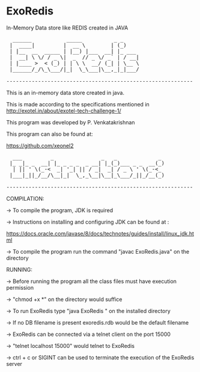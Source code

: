 # ExoRedis
In-Memory Data store like REDIS created in JAVA
<pre>
  ______           _____          _ _     
 |  ____|         |  __ \        | (_)    
 | |__  __  _____ | |__) |___  __| |_ ___ 
 |  __| \ \/ / _ \|  _  // _ \/ _` | / __|
 | |____ >  < (_) | | \ \  __/ (_| | \__ \
 |______/_/\_\___/|_|  \_\___|\__,_|_|___/
                                          
-----------------------------------------------------------
</pre>

This is an in-memory data store created in java.

This is made according to the specifications mentioned in
http://exotel.in/about/exotel-tech-challenge-1/

This program was developed by P. Venkatakrishnan

This program can also be found at: 

https://github.com/xeonel2

<pre>
  ___         _               _   _             _ 
 |_ _|_ _  __| |_ _ _ _  _ __| |_(_)___ _ _  __(_)
  | || ' \(_-<  _| '_| || / _|  _| / _ \ ' \(_-<_ 
 |___|_||_/__/\__|_|  \_,_\__|\__|_\___/_||_/__(_)
  
-----------------------------------------------------------
</pre>                                                
COMPILATION:

-> To compile the program, JDK is required

-> Instructions on installing and configuring JDK can be found at :

   https://docs.oracle.com/javase/8/docs/technotes/guides/install/linux_jdk.html

-> To compile the program run the command "javac ExoRedis.java" on the directory

RUNNING:

-> Before running the program all the class files must have execution permission

-> "chmod +x *" on the directory would suffice

-> To run ExoRedis type "java ExoRedis <DB filename>" on the installed directory

-> If no DB filename is present exoredis.rdb would be the default filename

-> ExoRedis can be connected via a telnet client on the port 15000

-> "telnet localhost 15000" would telnet to ExoRedis

-> ctrl + c or SIGINT can be used to terminate the execution of the ExoRedis server














